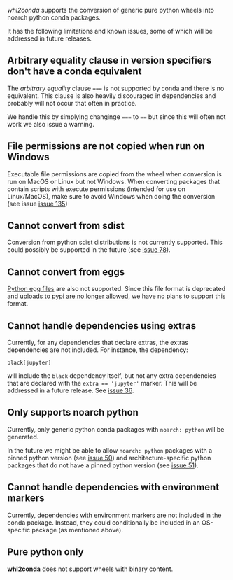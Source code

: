 *whl2conda* supports the conversion of generic pure python wheels
into noarch python conda packages.

It has the following limitations and known issues, some of which 
will be addressed in future releases.

## Arbitrary equality clause in version specifiers don't have a conda equivalent

The *arbitrary equality* clause `===` is not supported by conda
and there is no equivalent. This clause is also heavily discouraged 
in dependencies and probably will not occur that often in practice.

We handle this by simplying changinge `===` to `==` but
since this will often not work we also issue a warning.

## File permissions are not copied when run on Windows

Executable file permissions are copied from the wheel when conversion
is run on MacOS or Linux but not Windows. When converting packages that
contain scripts with execute permissions (intended for use on Linux/MacOS),
make sure to avoid Windows when doing the conversion
(see issue [issue 135](https://github.com/zuzukin/whl2conda/issues/135))

## Cannot convert from sdist

Conversion from python sdist distributions is not currently supported. 
This could possibly be supported in the future (see [issue 78](https://github.com/zuzukin/whl2conda/issues/78)).

## Cannot convert from eggs

[Python egg files](https://packaging.python.org/en/latest/discussions/wheel-vs-egg/) 
are also not supported. Since this file format is deprecated and 
[uploads to pypi are no longer allowed](https://blog.pypi.org/posts/2023-06-26-deprecate-egg-uploads/),
we have no plans to support this format.

## Cannot handle dependencies using extras

Currently, for any dependencies that declare extras, the extras dependencies
are not included. For instance, the dependency:

```
black[jupyter]
```

will include the `black` dependency itself, but not any extra dependencies
that are declared with the `extra == 'jupyter'` marker. This will be addressed
in a future release. See [issue 36](https://github.com/zuzukin/whl2conda/issues/36).

## Only supports noarch python

Currently, only generic python conda packages with `noarch: python` will be generated.

In the future we might be able to allow `noarch: python` packages with a pinned python
version (see [issue 50](https://github.com/zuzukin/whl2conda/issues/50)) and
architecture-specific python packages that do not have a pinned python version
(see [issue 51](https://github.com/zuzukin/whl2conda/issues/51)).

## Cannot handle dependencies with environment markers

Currently, dependencies with environment markers are not included in the conda
package. Instead, they could conditionally be included in an OS-specific package
(as mentioned above).

## Pure python only

**whl2conda** does not support wheels with binary content. 


